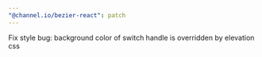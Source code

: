 ```yaml
---
"@channel.io/bezier-react": patch
---
```


Fix style bug: background color of switch handle is overridden by elevation css

